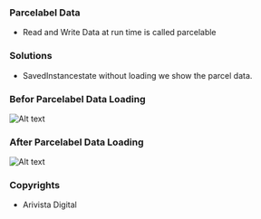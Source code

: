 ### Parcelabel Data ##
* Read and Write Data at run time is called parcelable
### Solutions ###
* SavedInstancestate without loading we show the parcel data.

### Befor Parcelabel Data Loading ####
 ![Alt text](/app/screenshots/image1.gif)
 
 ### After Parcelabel Data Loading ####
 ![Alt text](/app/screenshots/image2.gif)
 
### Copyrights ###
* Arivista Digital 



